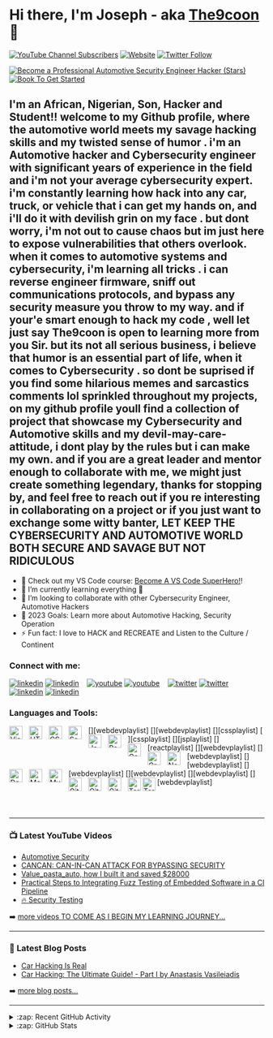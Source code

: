 # Hi there, I'm Joseph - aka [The9coon][youtube] 👋 

[![YouTube Channel Subscribers](https://img.shields.io/youtube/channel/subscribers/FedXecG20J-jVSd6VJkbCw?logo=youtube&logoColor=red&style=for-the-badge)](https://youtube.com/@FedXecG20)
[![Website](https://img.shields.io/website?label=The9coon.com&style=for-the-badge&url=https%3A%2F%2Fasrg.io/)](https://asrg.io/)
[![Twitter Follow](https://img.shields.io/twitter/follow/The9coon?color=1DA1F2&logo=twitter&style=for-the-badge)](https://twitter.com/intent/follow?original_referer=https%3A%2F%2Fgithub.com%2Fbrosjsy&screen_name=bros_pappyjay)

[![Become a Professional Automotive Security Engineer Hacker (Stars)](https://img.shields.io/visual-studio-marketplace/stars/codestackr.codestackr-theme?label=codeSTACKr%20VS%20Code%20Theme&logo=visualstudiocode&logoColor=ff652f&style=for-the-badge)](https://asrg.io//items?itemName=codestackr.codestackr-theme)
[![Book To Get Started](https://img.shields.io/badge/-Become%20A%20VS%20Code%20SuperHero%20%E2%86%92-gray.svg?colorB=ff652f&style=for-the-badge)](https://www.amazon.com/Hacking-Connected-Cars-Techniques-Procedures/dp/1119491800)


## I'm an African, Nigerian, Son, Hacker and Student!! welcome to my Github profile, where the automotive world meets my savage hacking skills and my twisted sense of humor . i'm an Automotive hacker and Cybersecurity engineer with significant years of experience in the field and i'm not your average cybersecurity expert. i'm constantly learning how hack into any car, truck, or vehicle that i can get my hands on, and i'll do it with devilish grin on my face . but dont worry, i'm not out to cause chaos but im just here to expose vulnerabilities that others overlook. when it comes to automotive systems and cybersecurity, i'm learning all tricks . i can reverse engineer firmware, sniff out communications protocols, and bypass any security measure you throw to my way. and if your'e smart enough to hack my code , well let just say The9coon is open to learning more from you Sir. but its not all serious business, i believe that humor is an essential part of life, when it comes to Cybersecurity . so dont be suprised if you find some hilarious memes and sarcastics comments lol sprinkled throughout my projects, on my github profile youll find a collection of project that showcase my Cybersecurity and Automotive skills and my devil-may-care-attitude, i dont play by the rules but i can make my own. and if you are a great leader and mentor enough to collaborate with me, we might just create something legendary, thanks for stopping by, and feel free to reach out if you re interesting in collaborating on a project or if you just want to exchange some witty banter, LET KEEP THE CYBERSECURITY AND AUTOMOTIVE WORLD BOTH SECURE AND SAVAGE BUT NOT RIDICULOUS 


- 🔭 Check out my VS Code course: [Become A VS Code SuperHero!][course]!
- 🌱 I’m currently learning everything 🤣
- 👯 I’m looking to collaborate with other Cybersecurity Engineer, Automotive Hackers
- 🥅 2023 Goals: Learn more about Automotive Hacking, Security Operation
- ⚡ Fun fact: I love to HACK and RECREATE and Listen to the Culture / Continent

### Connect with me:

[![linkedin](./img/globe-light.svg)](https://linkedin.com/in/cyberhoncho#gh-light-mode-only)
[![linkedin](./img/globe-dark.svg)](https://linkedin.com/in/cyberhoncho/#gh-dark-mode-only)
&nbsp;&nbsp;
[![youtube](./img/youtube-light.svg)](https://youtube.com/FedXecG20#gh-light-mode-only)
[![youtube](./img/youtube-dark.svg)](https://youtube.com/FedXecG20#gh-dark-mode-only)
&nbsp;&nbsp;
[![twitter](./img/twitter-light.svg)](https://twitter.com/bros_pappyjay#gh-light-mode-only)
[![twitter](./img/twitter-dark.svg)](https://twitter.com/bros_pappyjay#gh-dark-mode-only)
&nbsp;&nbsp;
[![linkedin](./img/linkedin-light.svg)](https://linkedin.com/in/cyberhoncho#gh-light-mode-only)
[![linkedin](./img/linkedin-dark.svg)](https://linkedin.com/in/cyberhoncho#gh-dark-mode-only)
&nbsp;&nbsp;

### Languages and Tools:

[<img align="left" alt="Visual Studio Code" width="26px" src="https://cdn.jsdelivr.net/gh/devicons/devicon/icons/vscode/vscode-original.svg" style="padding-right:10px;" />][webdevplaylist]
[<img align="left" alt="HTML5" width="26px" src="https://cdn.jsdelivr.net/gh/devicons/devicon/icons/html5/html5-original.svg" style="padding-right:10px;" />][webdevplaylist]
[<img align="left" alt="CSS3" width="26px" src="https://cdn.jsdelivr.net/gh/devicons/devicon/icons/css3/css3-original.svg" style="padding-right:10px;" />][cssplaylist]
[<img align="left" alt="Sass" width="26px" src="https://cdn.jsdelivr.net/gh/devicons/devicon/icons/sass/sass-original.svg" style="padding-right:10px;" />][cssplaylist]
[<img align="left" alt="JavaScript" width="26px" src="https://cdn.jsdelivr.net/gh/devicons/devicon/icons/javascript/javascript-original.svg" style="padding-right:10px;" />][jsplaylist]
[<img align="left" alt="React" width="26px" src="https://cdn.jsdelivr.net/gh/devicons/devicon/icons/react/react-original.svg" style="padding-right:10px;" />][reactplaylist]
[<img align="left" alt="Gatsby" width="26px" src="https://cdn.jsdelivr.net/gh/devicons/devicon/icons/gatsby/gatsby-original.svg" style="padding-right:10px;" />][webdevplaylist]
[<img align="left" alt="GraphQL" width="26px" src="https://cdn.jsdelivr.net/gh/devicons/devicon/icons/graphql/graphql-plain.svg" style="padding-right:10px;" />][webdevplaylist]
[<img align="left" alt="Node.js" width="26px" src="https://cdn.jsdelivr.net/gh/devicons/devicon/icons/nodejs/nodejs-original.svg" style="padding-right:10px;" />][webdevplaylist]
[<img align="left" alt="Deno" width="26px" src="./img/deno-light.svg" style="padding-right:10px;" />][webdevplaylist]
[<img align="left" alt="MongoDB" width="26px" src="https://cdn.jsdelivr.net/gh/devicons/devicon/icons/mongodb/mongodb-original.svg" style="padding-right:10px;" />][webdevplaylist]
[<img align="left" alt="MySQL" width="26px" src="https://cdn.jsdelivr.net/gh/devicons/devicon/icons/mysql/mysql-original.svg" style="padding-right:10px;" />][webdevplaylist]
[<img align="left" alt="Git" width="26px" src="https://cdn.jsdelivr.net/gh/devicons/devicon/icons/git/git-original.svg" style="padding-right:10px;" />][webdevplaylist]
[<img align="left" alt="GitHub" width="26px" src="https://user-images.githubusercontent.com/3369400/139447912-e0f43f33-6d9f-45f8-be46-2df5bbc91289.png" style="padding-right:10px;" />](https://www.youtube.com/playlist?list=PLkwxH9e_vrAJ0WbEsFA9W3I1W-g_BTsbt#gh-dark-mode-only)
[<img align="left" alt="GitHub" width="26px" src="https://user-images.githubusercontent.com/3369400/139448065-39a229ba-4b06-434b-bc67-616e2ed80c8f.png" style="padding-right:10px;" />](https://www.youtube.com/playlist?list=PLkwxH9e_vrAJ0WbEsFA9W3I1W-g_BTsbt#gh-light-mode-only)
[<img align="left" alt="Terminal" width="26px" src="./img/terminal-light.svg" />](https://www.youtube.com/playlist?list=PLkwxH9e_vrAJ0WbEsFA9W3I1W-g_BTsbt#gh-light-mode-only)
[<img align="left" alt="Terminal" width="26px" src="./img/terminal-dark.svg" />](https://www.youtube.com/playlist?list=PLkwxH9e_vrAJ0WbEsFA9W3I1W-g_BTsbt#gh-dark-mode-only)

<br />
<br />

---

### 📺 Latest YouTube Videos

<!-- YOUTUBE:START -->
- [Automotive Security](https://youtu.be/YO_52KFMJsU)
- [CANCAN: CAN-IN-CAN ATTACK FOR BYPASSING SECURITY](https://youtu.be/zjdFudt7B0A)
- [Value_pasta_auto, how I built it and saved $28000](https://youtu.be/MSk9KEwDcCc)
- [Practical Steps to Integrating Fuzz Testing of Embedded Software in a CI Pipeline](https://youtu.be/_IGCFNa8J9M)
- [🔥 Security Testing](https://youtu.be/nkDOQsz9qso)
<!-- YOUTUBE:END -->

➡️ [more videos TO COME AS I BEGIN MY LEARNING JOURNEY...](https://youtube.com/FedXecG20)

---

### 📕 Latest Blog Posts

<!-- BLOG-POST-LIST:START -->
- [Car Hacking Is Real](https://auth0.com/blog/car-hacking-and-cybersecurity-in-automotive-industry/)
- [Car Hacking: The Ultimate Guide! - Part I by Anastasis Vasileiadis](https://hakin9.org/car-hacking-the-ultimate-guide-part-i/)
<!-- BLOG-POST-LIST:END -->

➡️ [more blog posts...](https://asrg.io)

---

<details>
  <summary>:zap: Recent GitHub Activity</summary>
  
<!--START_SECTION:activity-->
1. 🗣 Commented on [#3](https://github.com/motion-canvas/examples/issues/3) in [motion-canvas/examples](https://github.com/motion-canvas/examples)
2. 🎉 Merged PR [#1](https://github.com/codeSTACKr/gentree-generator/pull/1) in [codeSTACKr/gentree-generator](https://github.com/codeSTACKr/gentree-generator)
3. 💪 Opened PR [#1](https://github.com/codeSTACKr/gentree-generator/pull/1) in [codeSTACKr/gentree-generator](https://github.com/codeSTACKr/gentree-generator)
4. 💪 Opened PR [#1](https://github.com/studio-demo/cloudcash-sass/pull/1) in [studio-demo/cloudcash-sass](https://github.com/studio-demo/cloudcash-sass)
5. 🎉 Merged PR [#1](https://github.com/codeSTACKr/superhero-extensions/pull/1) in [codeSTACKr/superhero-extensions](https://github.com/codeSTACKr/superhero-extensions)
<!--END_SECTION:activity-->

</details>

<details>
  <summary>:zap: GitHub Stats</summary>

  <img align="left" alt="brosjsy's GitHub Stats" src="https://github-readme-stats.vercel.app/api?username=brosjsy&show_icons=true&hide_border=false&title_color=ff652f&icon_color=FFE400&bg_color=09131B&text_color=ffffff&border_color=0c1a25" />

</details>

[website]: https://asrg.io/
[course]: https://asrg.io/
[twitter]: https://twitter.com/bros_pappyjay
[youtube]: https://youtube.com/FedXecG20
[linkedin]: https://linkedin.com/in/cyberhoncho
[CHV101 2020]: https://www.youtube.com/watch?v=EtDjyBPfMjw&list=PLpfIV1bSSmK-oERoJW_2gAXb0OAyoA2ay
[WEBINAR]: https://www.youtube.com/watch?v=Fx2ARIQLtyQ&list=PLpfIV1bSSmK_K3Wmh7ZMnGzM6k3UO0G1d
[ECU HACKING]: https://www.youtube.com/watch?v=4EVualAhHMc
[MY lab]: https://www.youtube.com/playlist?list=PLkwxH9e_vrAK4TdffpxKY3QGyHCpxFcQ0

